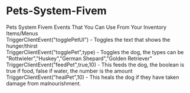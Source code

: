 # Pets-System-Fivem
Pets System Fivem
Events That You Can Use From Your Inventory Items/Menus    
TriggerClientEvent("togglePetUI") - Toggles the text that shows the hunger/thirst  
TriggerClientEvent("togglePet",type) - Toggles the dog, the types can be "Rottwieler","Huskey","German Shepard","Golden Retriever"  
TriggerClientEvent("feedPet",true,10) - This feeds the dog, the boolean is true if food, false if water, the number is the amount  
TriggerClientEvent("healPet",10) - This heals the dog if they have taken damage from malnourishment.  
